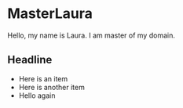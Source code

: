 MasterLaura
===========


Hello, my name is Laura. I am master of my domain. 

## Headline

- Here is an item
- Here is another item
- Hello again
